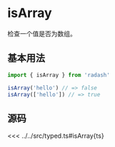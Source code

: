 # isArray

检查一个值是否为数组。

## 基本用法

```ts
import { isArray } from 'radash'

isArray('hello') // => false
isArray(['hello']) // => true
```

## 源码

<<< ../../src/typed.ts#isArray{ts}
